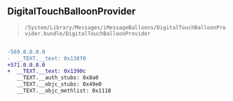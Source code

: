 ## DigitalTouchBalloonProvider

> `/System/Library/Messages/iMessageBalloons/DigitalTouchBalloonProvider.bundle/DigitalTouchBalloonProvider`

```diff

-569.0.0.0.0
-  __TEXT.__text: 0x138f0
+571.0.0.0.0
+  __TEXT.__text: 0x1390c
   __TEXT.__auth_stubs: 0x8a0
   __TEXT.__objc_stubs: 0x49e0
   __TEXT.__objc_methlist: 0x1118

```
